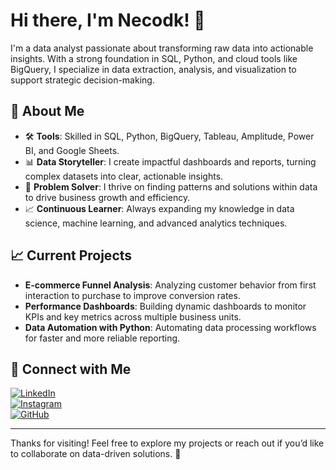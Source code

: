 # Hi there, I'm Necodk! 👋

I'm a data analyst passionate about transforming raw data into actionable insights. With a strong foundation in SQL, Python, and cloud tools like BigQuery, I specialize in data extraction, analysis, and visualization to support strategic decision-making.

## 🌟 About Me

- 🛠️ **Tools**: Skilled in SQL, Python, BigQuery, Tableau, Amplitude, Power BI, and Google Sheets.
- 📊 **Data Storyteller**: I create impactful dashboards and reports, turning complex datasets into clear, actionable insights.
- 🚀 **Problem Solver**: I thrive on finding patterns and solutions within data to drive business growth and efficiency.
- 📈 **Continuous Learner**: Always expanding my knowledge in data science, machine learning, and advanced analytics techniques.

## 📈 Current Projects

- **E-commerce Funnel Analysis**: Analyzing customer behavior from first interaction to purchase to improve conversion rates.
- **Performance Dashboards**: Building dynamic dashboards to monitor KPIs and key metrics across multiple business units.
- **Data Automation with Python**: Automating data processing workflows for faster and more reliable reporting.

## 🔗 Connect with Me

[![LinkedIn](https://img.shields.io/badge/LinkedIn-blue?style=for-the-badge&logo=linkedin)](https://www.linkedin.com/in/dogankaraoglu/)  
[![Instagram](https://img.shields.io/badge/Instagram-purple?style=for-the-badge&logo=instagram)](https://www.instagram.com/karaoglu.nd/)  
[![GitHub](https://img.shields.io/badge/GitHub-black?style=for-the-badge&logo=github)](https://github.com/Necodk)

---

Thanks for visiting! Feel free to explore my projects or reach out if you’d like to collaborate on data-driven solutions. 🚀

